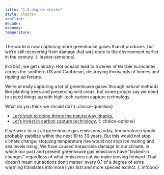 ```yaml
---
title: "1.5 degree shocks"
style: chapter
conflict: 
decade: 
economy: 
temperature: 
---
```


The world is now capturing more greenhouse gases than it produces, but we’re still recovering from damage that was done to the environment earlier in the century.
{:.leader-sentence}

In 2062, we get unlucky. Hot oceans lead to a series of terrible hurricanes across the southern US and Caribbean, destroying thousands of homes and ripping up forests.

We’re already capturing a lot of greenhouse gases through natural methods like planting trees and preserving wild areas, but some groups say we need to speed things up with high-tech carbon capture technology.

What do you think we should do?
{:.choice-question}

- [Let’s stick to doing things the natural way, thanks.](chapter_eco-mitigation.html)
- [Let’s invest in carbon capture technology.](chapter_high-tech-1-5-mitigation.html)
{:.choice-options}

If we were to cut all greenhouse gas emissions today, temperatures would probably stabilize within the next 10 to 30 years. But this would not stop climate change: stopping temperature rise would not stop ice melting and sea levels rising. We have caused irreparable damage to our climate, in which our past and present greenhouse gas emissions have “locked-in changes” regardless of what emissions cut we make moving forward. That doesn’t mean our actions don’t matter: every 0.1 of a degree of extra warming translates into more lives lost and more species extinct.
{:.infobox}
